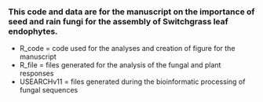 ### This code and data are for the manuscript on the importance of seed and rain fungi for the assembly of Switchgrass leaf endophytes.

+ R_code = code used for the analyses and creation of figure for the manuscript
+ R_file = files generated for the analysis of the fungal and plant responses
+ USEARCHv11 = files generated during the bioinformatic processing of fungal sequences
